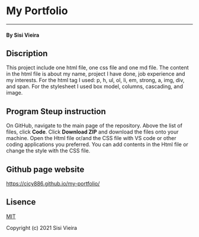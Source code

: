 # My Portfolio
___________
#### By Sisi Vieira
## Discription
This project include one html file, one css file and one md file. The content in the html file is about my name, project I have done, job experience and my interests. For the html tag I used: p, h, ul, ol, li, em, strong, a, img, div, and span. For the stylesheet I used box model, columns, cascading, and image.
## Program Steup instruction
On GitHub, navigate to the main page of the repository. Above the list of files, click **Code**. Click **Download ZIP** and download the files onto your machine. Open the Html file or/and the CSS file with VS code or other coding applications you preferred. You can add contents in the Html file or change the style with the CSS file.
## Github page website
https://cicy886.github.io/my-portfolio/
## Lisence
[MIT](https://opensource.org/licenses/MIT)

Copyright (c) 2021 Sisi Vieira
